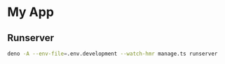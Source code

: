 # My App

## Runserver

```bash
deno -A --env-file=.env.development --watch-hmr manage.ts runserver
```
